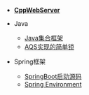 * [**CppWebServer**](/CppWebServer/)

* Java
  * [Java集合框架](/Java/Java集合框架.md)
  * [AQS实现的简单锁](/Java/AQS实现的简单锁.md)

* Spring框架
  * [SpringBoot启动源码](/Spring框架/SpringBoot启动源码.md)
  * [Spring Environment](/Spring框架/Spring-Environment.md)